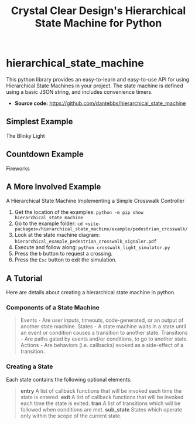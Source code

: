 <h1 align="center">
Crystal Clear Design's Hierarchical State Machine for Python
</h1><br>

# hierarchical_state_machine
This python library provides an easy-to-learn and easy-to-use API for using Hierarchical State Machines in your project. The state machine is defined using a basic JSON string, and includes convenience timers.

- **Source code:** https://github.com/dantebbs/hierarchical_state_machine

## Simplest Example
The Blinky Light

## Countdown Example
Fireworks

## A More Involved Example
A Hierarchical State Machine Implementing a Simple Crosswalk Controller

1. Get the location of the examples:
    `python -m pip show hierarchical_state_machine`
2. Go to the example folder:
    `cd <site-packages>/hierarchical_state_machine/example/pedestrian_crosswalk/`
3. Look at the state machine diagram:
    `hierarchical_example_pedestrian_crosswalk_signaler.pdf`
4. Execute and follow along:
    `python crosswalk_light_simulator.py`
5. Press the `b` button to request a crossing.
6. Press the `Esc` button to exit the simulation.

## A Tutorial
Here are details about creating a hierarchical state machine in python.

### Components of a State Machine
> Events - Are user inputs, timeouts, code-generated, or an output of another state machine.
> States - A state machine waits in a state until an event or condition causes a transition to another state.
> Transitions - Are paths gated by events and/or conditions, to go to another state.
> Actions - Are behaviors (i.e. callbacks) evoked as a side-effect of a transition.

### Creating a State
Each state contains the following optional elements:
> **entry** A list of callback functions that will be invoked each time the state is entered.
> **exit** A list of callback functions that will be invoked each time the state is exited.
> **tran** A list of transitions which will be followed when conditions are met.
> **sub_state** States which operate only within the scope of the current state.
